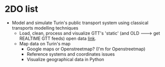 # 2DO list

* Model and simulate Turin's public transport system using classical transports modelling techniques
  * Load, clean, process and visualize GTT's 'static' (and OLD ---> get REALTIME GTT feeds) open data [link](http://www.5t.torino.it/open-data/).  
  * Map data on Turin's map
    * Google maps or Openstreetmap? (I'm for Openstreetmap)
    * Reference systems and coordinates issues
    * Visualize geographical data in Python

